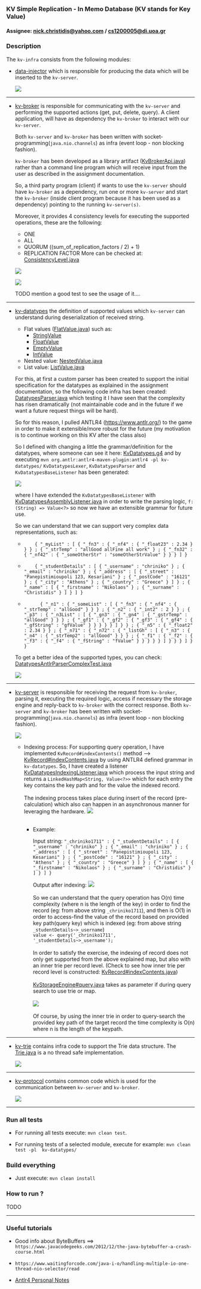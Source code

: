### KV Simple Replication - In Memo Database (KV stands for Key Value)

#### Assignee: nick.christidis@yahoo.com / cs1200005@di.uoa.gr



### Description


The `kv-infra` consists from the following modules:
* [data-injector](data-injector/README.md) which is responsible for producing the data which will be inserted to
  the `kv-server`.
  

  ![](data_injector_depends.png)

<hr/>
    
* [kv-broker](kv-broker/README.md) is responsible for communicating with the `kv-server` and performing the supported actions
  (get, put, delete, query). A client application, will have as dependency the `kv-broker` to interact with our `kv-server`.

  Both `kv-server` and `kv-broker` has been written with socket-programming(`java.nio.channels`) as infra (event loop - non blocking fashion).

  `kv-broker` has been developed as a library artifact ([KvBrokerApi.java](kv-broker/src/main/java/chriniko/kv/broker/KvBrokerApi.java)) 
  rather than a command line program which will receive input from the user as described in the assignment documentation.

  So, a third party program (client) if wants to use the `kv-server` should have `kv-broker` as a dependency, run one or more `kv-server`
  and start the `kv-broker` (inside client program because it has been used as a dependency) pointing to the running `kv-server(s)`.
  

  Moreover, it provides 4 consistency levels for executing the supported operations, these are the following:
    * ONE
    * ALL
    * QUORUM ((sum_of_replication_factors / 2) + 1)
    * REPLICATION FACTOR
  More can be checked at: [ConsistencyLevel.java](kv-broker/src/main/java/chriniko/kv/broker/ConsistencyLevel.java)


  ![](broker_architecture.svg)


  ![](kv_broker_depends.png)

  TODO mention a good test to see the usage of it....

<hr/>

* [kv-datatypes](kv-datatypes/README.md) the definition of supported values which `kv-server` can understand during deserialization of received string.
    * Flat values ([FlatValue.java](kv-datatypes/src/main/java/chriniko/kv/datatypes/FlatValue.java)) such as:
      * [StringValue](kv-datatypes/src/main/java/chriniko/kv/datatypes/StringValue.java)
      * [FloatValue](kv-datatypes/src/main/java/chriniko/kv/datatypes/StringValue.java)
      * [EmptyValue](kv-datatypes/src/main/java/chriniko/kv/datatypes/StringValue.java)
      * [IntValue](kv-datatypes/src/main/java/chriniko/kv/datatypes/StringValue.java)
    * Nested value: [NestedValue.java](kv-datatypes/src/main/java/chriniko/kv/datatypes/NestedValue.java)
    * List value: [ListValue.java](kv-datatypes/src/main/java/chriniko/kv/datatypes/ListValue.java)
    

  
  For this, at first a custom parser has been created to support the initial specification for the datatypes as explained in the
  assignment documentation, so the following code infra has been created: [DatatypesParser.java](kv-datatypes/src/main/java/chriniko/kv/datatypes/parser/DatatypesParser.java)
  which testing it I have seen that the complexity has risen dramatically (not maintainable code and in the future if we want
  a future request things will be hard).
  
  So for this reason, I pulled ANTLR4 (https://www.antlr.org/) to the game in
  order to make it extensible/more robust for the future (my motivation is to continue working on this KV after the class also)
    
  So I defined with changing a little the grammar/definition for the datatypes, where someone can see it here: [KvDatatypes.g4](kv-datatypes/src/main/antlr4/chriniko/kv/datatypes/KvDatatypes.g4)
  and by executing `mvn org.antlr:antlr4-maven-plugin:antlr4 -pl kv-datatypes/`
  `KvDatatypesLexer`, `KvDatatypesParser` and `KvDatatypesBaseListener` has been generated:
  
  ![](kv-datatypes/antlr4_generated_code.png)
  
  where I have extended the `KvDatatypesBaseListener` with [KvDatatypesAssemblyListener.java](kv-datatypes/src/main/java/chriniko/kv/datatypes/grammar/KvDatatypesAssemblyListener.java) in order to write the parsing logic,
  `f: (String) => Value<?>`
  so now we have an extensible grammar for future use.

  So we can understand that we can support very complex data representations, such as:
  * ```text
        { "_myList" : [ { "_fn3" : { "_nf4" : { "_float23" : 2.34 } } } ; { "_strTemp" : "allGood allFine all work" } ; { "_fn32" : { "_nf42" : { "_someOtherStr" : "someOtherStrValue" } } } ] }
    ```

  * ```text
        { "_studentDetails" : [ { "_username" : "chriniko" } ; { "_email" : "chriniko" } ; { "_address" : [ { "_street" : "Panepistimioupoli 123, Kesariani" } ; { "_postCode" : "16121" } ; { "_city" : "Athens" } ; { "_country" : "Greece" } ] } ; { "_name" : [ { "_firstname" : "Nikolaos" } ; { "_surname" : "Christidis" } ] } ] }
    ```

  * ```text
          { "_n1" : { "_someList" : [ { "_fn3" : { "_nf4" : { "_strTemp" : "allGood" } } } ; { "_n2" : { "_int2" : 2 } } ; { "_p3" : { "_n3List" : [ { "_gn3" : { "_gn4" : { "_gstrTemp" : "allGood" } } } ; { "_gf1" : { "_gf2" : { "_gf3" : { "_gf4" : { "_gfString" : "gfValue" } } } } } ] } } ; { "_n5" : { "_float2" : 2.34 } } ; { "_n71" : { "_n72" : { "_listGh" : [ { "_n3" : { "_n4" : { "_strTemp2" : "allGood" } } } ; { "_f1" : { "_f2" : { "_f3" : { "_f4" : { "_fString" : "fValue" } } } } } ] } } } ] } }
    ```

  To get a better idea of the supported types, you can check: [DatatypesAntlrParserComplexTest.java](kv-datatypes/src/test/java/chriniko/kv/datatypes/parser/antlr/DatatypesAntlrParserComplexTest.java)

  ![](kv_datatypes_depends.png)


<hr/>
  
* [kv-server](kv-server/README.md) is responsible for receiving the request from `kv-broker`, parsing it, executing
  the required logic, access if necessary the storage engine and reply-back to `kv-broker` with the correct response.
  Both `kv-server` and `kv-broker` has been written with socket-programming(`java.nio.channels`) as infra (event loop - non blocking fashion).

  ![](kv_server_depends.png)

  * Indexing process:
        For supporting query operation, I have implemented `KvRecord#indexContents()` method --> [KvRecord#indexContents.java](kv-server/src/main/java/chriniko/kv/server/infra/KvRecord.java)
        by using ANTLR4 defined grammar in `kv-datatypes`.
        So, I have created a listener [KvDatatypesIndexingListener.java](kv-server/src/main/java/chriniko/kv/server/index/KvDatatypesIndexingListener.java) which process the input string
        and returns a `LinkedHashMap<String, Value<?>>` which for each entry the key contains the key path and for the value the indexed record.
        <br/>
        <br/>
        The indexing process takes place during insert of the record (pre-calculation) which also can happen in an asynchronous manner for leveraging the hardware.
        ![](asyncIndexing.png)
        <br/>
        <br/>
    * Example:
      
      Input string: `"_chriniko1711" : { "_studentDetails" : [ { "_username" : "chriniko" } ; { "_email" : "chriniko" } ; { "_address" : [ { "_street" : "Panepistimioupoli 123, Kesariani" } ; { "_postCode" : "16121" } ; { "_city" : "Athens" } ; { "_country" : "Greece" } ] } ; { "_name" : [ { "_firstname" : "Nikolaos" } ; { "_surname" : "Christidis" } ] } ] }`
      
      Output after indexing:
      ![](indexing.png)
      <br/>
      <br/>
      So we can understand that the query operation has O(n) time complexity (where n is the length of the key) in order to find the record (eg: from above string `_chriniko1711`), and then is O(1)
      in order to access-find the value of the record based on provided key path(query key) which is indexed (eg: from above string `_studentDetails~>_username`)
      <br/>
      `value <- query('_chriniko1711', '_studentDetails~>_username');`
      <br/>
      <br/>
      In order to satisfy the exercise, the indexing of record does not only get supported from the above explained map, but also with an inner trie per record level.
      (Check to see how inner trie per record level is constructed: [KvRecord#indexContents.java](kv-server/src/main/java/chriniko/kv/server/infra/KvRecord.java))
      <br/>
      <br/>
      [KvStorageEngine#query.java](kv-server/src/main/java/chriniko/kv/server/infra/KvStorageEngine.java) takes as parameter if during query search to use trie or map.
      <br/>
      <br/>
      ![](trieOptionToQuery.png)
      <br/>
      <br/>
      Of course, by using the inner trie in order to query-search the provided key path of the target record the time complexity is O(n) where n is the length of the keypath.



<hr/>
    
* [kv-trie](kv-trie/README.md) contains infra code to support the Trie data structure. The [Trie.java](kv-trie/src/main/java/chriniko/kv/trie/Trie.java)
  is a no thread safe implementation.

  ![](kv_trie_depends.png)


<hr/>

* [kv-protocol](kv-protocol/README.md) contains common code which is used for the communication between `kv-server` and `kv-broker`.

  ![](kv_protocol_depends.png)


<hr/>

### Run all tests
* For running all tests execute: `mvn clean test`.

* For running tests of a selected module, execute for example: `mvn clean test -pl  kv-datatypes/`





### Build everything
* Just execute: `mvn clean install`




### How to run ?

TODO







<hr/>

### Useful tutorials
* Good info about ByteBuffers ==> `https://www.javacodegeeks.com/2012/12/the-java-bytebuffer-a-crash-course.html`

* `https://www.waitingforcode.com/java-i-o/handling-multiple-io-one-thread-nio-selector/read`

* [Antlr4 Personal Notes](kv-datatypes/antlr4_notes)